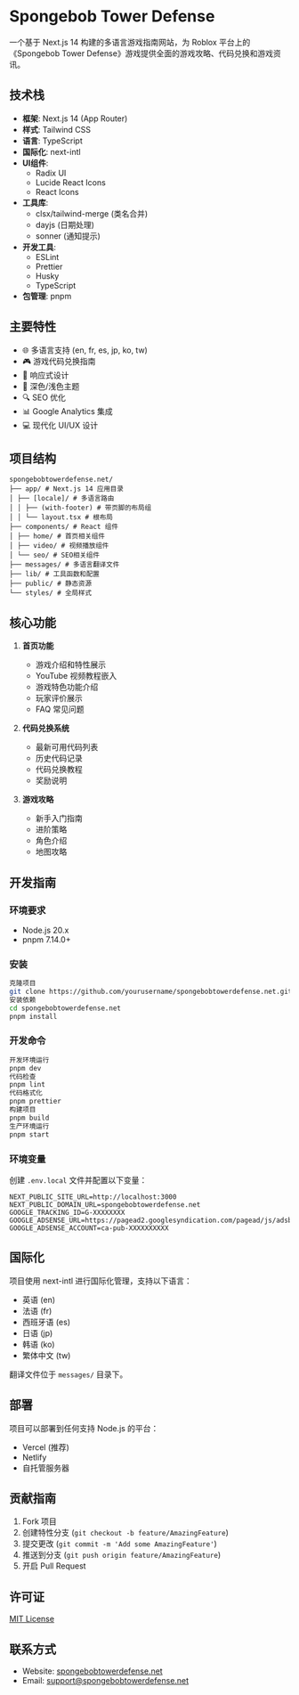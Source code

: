 # Spongebob Tower Defense

一个基于 Next.js 14 构建的多语言游戏指南网站，为 Roblox 平台上的《Spongebob Tower Defense》游戏提供全面的游戏攻略、代码兑换和游戏资讯。

## 技术栈

- **框架**: Next.js 14 (App Router)
- **样式**: Tailwind CSS
- **语言**: TypeScript
- **国际化**: next-intl
- **UI组件**: 
  - Radix UI
  - Lucide React Icons
  - React Icons
- **工具库**:
  - clsx/tailwind-merge (类名合并)
  - dayjs (日期处理)
  - sonner (通知提示)
- **开发工具**: 
  - ESLint
  - Prettier
  - Husky
  - TypeScript
- **包管理**: pnpm

## 主要特性

- 🌐 多语言支持 (en, fr, es, jp, ko, tw)
- 🎮 游戏代码兑换指南
- 📱 响应式设计
- 🎨 深色/浅色主题
- 🔍 SEO 优化
- 📊 Google Analytics 集成
- 💻 现代化 UI/UX 设计

## 项目结构
```
spongebobtowerdefense.net/
├── app/ # Next.js 14 应用目录
│ ├── [locale]/ # 多语言路由
│ │ ├── (with-footer) # 带页脚的布局组
│ │ └── layout.tsx # 根布局
├── components/ # React 组件
│ ├── home/ # 首页相关组件
│ ├── video/ # 视频播放组件
│ └── seo/ # SEO相关组件
├── messages/ # 多语言翻译文件
├── lib/ # 工具函数和配置
├── public/ # 静态资源
└── styles/ # 全局样式
```


## 核心功能

1. **首页功能**
   - 游戏介绍和特性展示
   - YouTube 视频教程嵌入
   - 游戏特色功能介绍
   - 玩家评价展示
   - FAQ 常见问题

2. **代码兑换系统**
   - 最新可用代码列表
   - 历史代码记录
   - 代码兑换教程
   - 奖励说明

3. **游戏攻略**
   - 新手入门指南
   - 进阶策略
   - 角色介绍
   - 地图攻略

## 开发指南

### 环境要求

- Node.js 20.x
- pnpm 7.14.0+

### 安装
```bash
克隆项目
git clone https://github.com/yourusername/spongebobtowerdefense.net.git
安装依赖
cd spongebobtowerdefense.net
pnpm install
```

### 开发命令
```bash
开发环境运行
pnpm dev
代码检查
pnpm lint
代码格式化
pnpm prettier
构建项目
pnpm build
生产环境运行
pnpm start
```

### 环境变量

创建 `.env.local` 文件并配置以下变量：

```env
NEXT_PUBLIC_SITE_URL=http://localhost:3000
NEXT_PUBLIC_DOMAIN_URL=spongebobtowerdefense.net
GOOGLE_TRACKING_ID=G-XXXXXXXX
GOOGLE_ADSENSE_URL=https://pagead2.googlesyndication.com/pagead/js/adsbygoogle.js
GOOGLE_ADSENSE_ACCOUNT=ca-pub-XXXXXXXXXX
```


## 国际化

项目使用 next-intl 进行国际化管理，支持以下语言：

- 英语 (en)
- 法语 (fr)
- 西班牙语 (es)
- 日语 (jp)
- 韩语 (ko)
- 繁体中文 (tw)

翻译文件位于 `messages/` 目录下。

## 部署

项目可以部署到任何支持 Node.js 的平台：

- Vercel (推荐)
- Netlify
- 自托管服务器

## 贡献指南

1. Fork 项目
2. 创建特性分支 (`git checkout -b feature/AmazingFeature`)
3. 提交更改 (`git commit -m 'Add some AmazingFeature'`)
4. 推送到分支 (`git push origin feature/AmazingFeature`)
5. 开启 Pull Request

## 许可证

[MIT License](LICENSE)

## 联系方式

- Website: [spongebobtowerdefense.net](https://spongebobtowerdefense.net)
- Email: support@spongebobtowerdefense.net